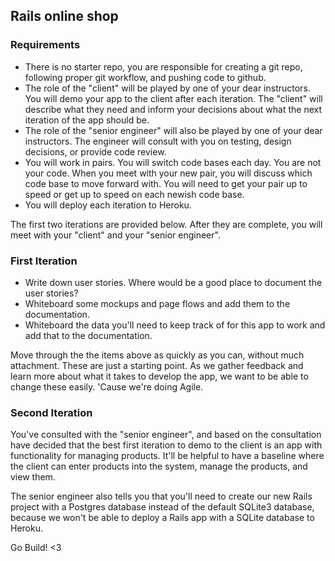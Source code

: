 ## Rails online shop

### Requirements
- There is no starter repo, you are responsible for creating a git repo, following proper git workflow, and pushing code to github.
- The role of the "client" will be played by one of your dear instructors.  You will demo your app to the client after each iteration.  The "client" will describe what they need and inform your decisions about what the next iteration of the app should be.
- The role of the "senior engineer" will also be played by one of your dear instructors.  The engineer will consult with you on testing, design decisions, or provide code review.
- You will work in pairs.  You will switch code bases each day.  You are not your code.  When you meet with your new pair, you will discuss which code base to move forward with.  You will need to get your pair up to speed or get up to speed on each newish code base.
- You will deploy each iteration to Heroku.

The first two iterations are provided below.  After they are complete, you will meet with your "client" and your "senior engineer".

### First Iteration

- Write down user stories.  Where would be a good place to document the user stories?
- Whiteboard some mockups and page flows and add them to the documentation.
- Whiteboard the data you'll need to keep track of for this app to work and add that to the documentation.

Move through the the items above as quickly as you can, without much attachment.  These are just a starting point.  As we gather feedback and learn more about what it takes to develop the app, we want to be able to change these easily.  'Cause we're doing Agile.

### Second Iteration

You've consulted with the "senior engineer", and based on the consultation have decided that the best first iteration to demo to the client is an app with functionality for managing products.  It'll be helpful to have a baseline where the client can enter products into the system, manage the products, and view them.

The senior engineer also tells you that you'll need to create our new Rails project with a Postgres database instead of the default SQLite3 database, because we won't be able to deploy a Rails app with a SQLite database to Heroku.

Go Build! <3
